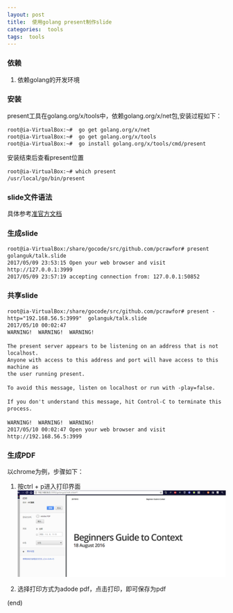 ```yaml
---
layout: post
title:  使用golang present制作slide 
categories:  tools
tags:  tools 
--- 
```




### 依赖

1. 依赖golang的开发环境 


### 安装 

present工具在golang.org/x/tools中，依赖golang.org/x/net包,安装过程如下： 

```
root@ia-VirtualBox:~#  go get golang.org/x/net 
root@ia-VirtualBox:~#  go get golang.org/x/tools
root@ia-VirtualBox:~#  go install golang.org/x/tools/cmd/present 
```

安装结束后查看present位置

```
root@ia-VirtualBox:~# which present
/usr/local/go/bin/present
```


### slide文件语法 

具体参考[准官方文档](https://godoc.org/golang.org/x/tools/present)


### 生成slide 

```
root@ia-VirtualBox:/share/gocode/src/github.com/pcrawfor# present  golanguk/talk.slide  
2017/05/09 23:53:15 Open your web browser and visit http://127.0.0.1:3999
2017/05/09 23:57:19 accepting connection from: 127.0.0.1:50852
```


### 共享slide 

```
root@ia-VirtualBox:/share/gocode/src/github.com/pcrawfor# present -http="192.168.56.5:3999"  golanguk/talk.slide    
2017/05/10 00:02:47 
WARNING!  WARNING!  WARNING!

The present server appears to be listening on an address that is not localhost.
Anyone with access to this address and port will have access to this machine as
the user running present.

To avoid this message, listen on localhost or run with -play=false.

If you don't understand this message, hit Control-C to terminate this process.

WARNING!  WARNING!  WARNING!
2017/05/10 00:02:47 Open your web browser and visit http://192.168.56.5:3999
```

### 生成PDF 

以chrome为例，步骤如下：

1. 按ctrl + p进入打印界面 
![进入打印](../image/present-to-pdf.png)

2. 选择打印方式为adode pdf，点击打印，即可保存为pdf 


(end)







